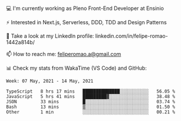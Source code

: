💻 I'm currently working as Pleno Front-End Developer at Ensinio

⚡ Interested in Next.js, Serverless, DDD, TDD and Design Patterns

👥 Take a look at my LinkedIn profile: linkedin.com/in/felipe-romao-1442a814b/

📫 How to reach me: feliperomao.a@gmail.com

📊 Check my stats from WakaTime (VS Code) and GitHub:

<!--START_SECTION:waka-->
```text
Week: 07 May, 2021 - 14 May, 2021

TypeScript   8 hrs 17 mins   ██████████████░░░░░░░░░░░   56.05 % 
JavaScript   5 hrs 41 mins   █████████▓░░░░░░░░░░░░░░░   38.48 % 
JSON         33 mins         █░░░░░░░░░░░░░░░░░░░░░░░░   03.74 % 
Bash         13 mins         ▒░░░░░░░░░░░░░░░░░░░░░░░░   01.50 % 
Other        1 min           ░░░░░░░░░░░░░░░░░░░░░░░░░   00.21 % 
```
<!--END_SECTION:waka-->
